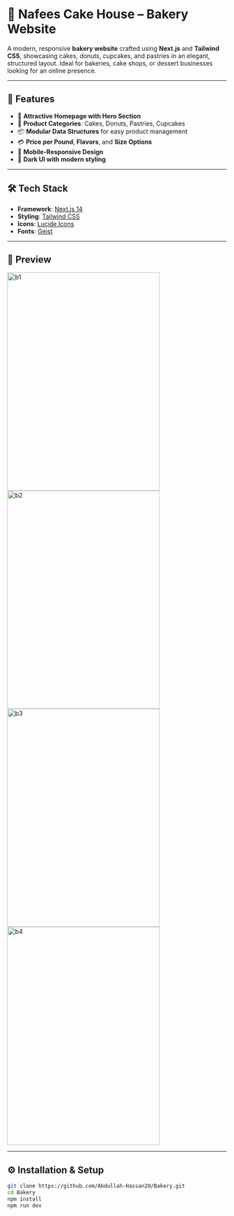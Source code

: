 # 🎂 Nafees Cake House – Bakery Website

A modern, responsive **bakery website** crafted using **Next.js** and **Tailwind CSS**, showcasing cakes, donuts, cupcakes, and pastries in an elegant, structured layout. Ideal for bakeries, cake shops, or dessert businesses looking for an online presence.

---

## 🍰 Features

- 🎨 **Attractive Homepage with Hero Section**
- 🧁 **Product Categories**: Cakes, Donuts, Pastries, Cupcakes
- 📦 **Modular Data Structures** for easy product management
- 💳 **Price per Pound**, **Flavors**, and **Size Options**
- 📱 **Mobile-Responsive Design**
- 🌙 **Dark UI with modern styling**

---

## 🛠️ Tech Stack

- **Framework**: [Next.js 14](https://nextjs.org/)
- **Styling**: [Tailwind CSS](https://tailwindcss.com/)
- **Icons**: [Lucide Icons](https://lucide.dev/)
- **Fonts**: [Geist](https://vercel.com/fonts/geist)

---

## 📸 Preview

<img width="350" height="500" alt="b1" src="https://github.com/user-attachments/assets/4fd6a33b-651e-4c78-9477-fc5279924da5" />
<img width="350" height="500" alt="b2" src="https://github.com/user-attachments/assets/f13243eb-bca4-40d2-b231-c23b00e45b4f" />
<img width="350" height="500" alt="b3" src="https://github.com/user-attachments/assets/4024aeab-fdb0-4c59-ad4e-219540c2431a" />
<img width="350" height="500" alt="b4" src="https://github.com/user-attachments/assets/cf3d72a1-8ad7-48cb-845e-fc5b91d363f4" />


---

## ⚙️ Installation & Setup

```bash
git clone https://github.com/Abdullah-Hassan20/Bakery.git
cd Bakery
npm install
npm run dev

